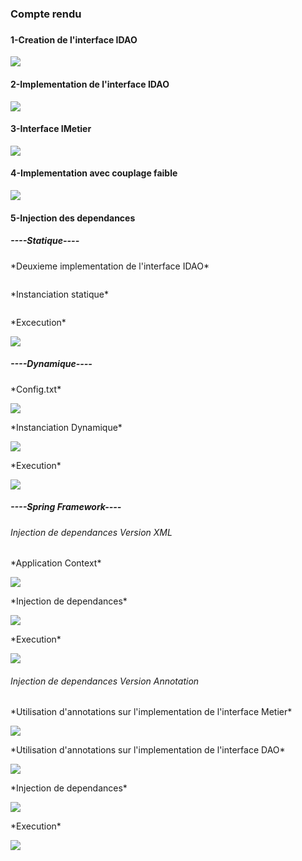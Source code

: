 <h3>Compte rendu<h3>
<h4>1-Creation de l'interface IDAO</h4>
<img src="Captures/Capture.PNG">
<h4>2-Implementation de l'interface IDAO</h4>
<img src="Captures/2.PNG">
<h4>3-Interface IMetier</h4>
<img src="Captures/3.PNG">
<h4>4-Implementation avec couplage faible</h4>
<img src="Captures/4.PNG">
<h4>5-Injection des dependances</h4>
<h5>----Statique----</h5>
<p>*Deuxieme implementation de l'interface IDAO*</p>
<img src="Captures/5.PNG" alt="">
<p>*Instanciation statique*</p>
<img src="Captures/6.PNG" alt="">
<p>*Excecution*</p>
<img src="Captures/7.PNG">
<h5>----Dynamique----</h5>
<p>*Config.txt*</p>
<img src="Captures/8.PNG">
<p>*Instanciation Dynamique*</p>
<img src="Captures/9.PNG">
<p>*Execution*</p>
<img src="Captures/10.PNG">
<h5>----Spring Framework----</h5>
<h6>Injection de dependances Version XML</h6>
<p>*Application Context*</p>
<img src="Captures/11.PNG">
<p>*Injection de dependances*</p>
<img src="Captures/12.PNG">
<p>*Execution*</p>
<img src="Captures/13.PNG">
<h6>Injection de dependances Version Annotation</h6>
<p>*Utilisation d'annotations sur l'implementation de l'interface Metier*</p>
<img src="Captures/14.PNG">
<p>*Utilisation d'annotations sur l'implementation de l'interface DAO*</p>
<img src="Captures/15.PNG">
<p>*Injection de dependances*</p>
<img src="Captures/16.PNG">
<p>*Execution*</p>
<img src="Captures/17.PNG">
